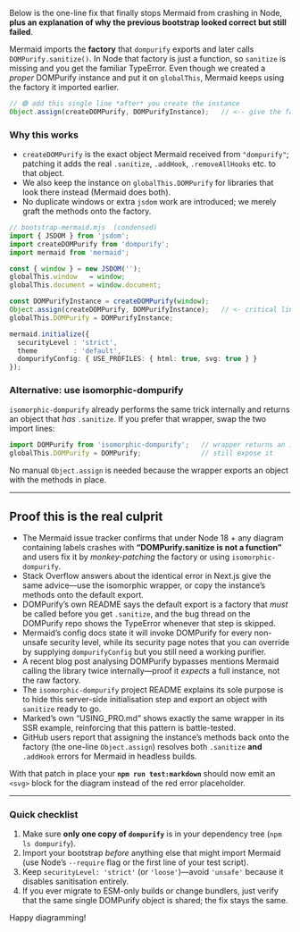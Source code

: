 Below is the one-line fix that finally stops Mermaid from crashing in Node, **plus an explanation of why the previous bootstrap looked correct but still failed**.

Mermaid imports the **factory** that `dompurify` exports and later calls `DOMPurify.sanitize()`.
In Node that factory is just a function, so `sanitize` is missing and you get the familiar TypeError.
Even though we created a *proper* DOMPurify instance and put it on `globalThis`, Mermaid keeps using the factory it imported earlier.

```ts
// 🟢 add this single line *after* you create the instance
Object.assign(createDOMPurify, DOMPurifyInstance);   // <-- give the factory a .sanitize, .addHook, ...
```

### Why this works

* `createDOMPurify` is the exact object Mermaid received from `"dompurify"`; patching it adds the real `.sanitize`, `.addHook`, `.removeAllHooks` etc. to that object.
* We also keep the instance on `globalThis.DOMPurify` for libraries that look there instead (Mermaid does both).
* No duplicate windows or extra `jsdom` work are introduced; we merely graft the methods onto the factory.

```ts
// bootstrap-mermaid.mjs  (condensed)
import { JSDOM } from 'jsdom';
import createDOMPurify from 'dompurify';
import mermaid from 'mermaid';

const { window } = new JSDOM('');
globalThis.window   = window;
globalThis.document = window.document;

const DOMPurifyInstance = createDOMPurify(window);
Object.assign(createDOMPurify, DOMPurifyInstance);   // <- critical line
globalThis.DOMPurify = DOMPurifyInstance;

mermaid.initialize({
  securityLevel : 'strict',
  theme         : 'default',
  dompurifyConfig: { USE_PROFILES: { html: true, svg: true } }
});
```

### Alternative: use **isomorphic-dompurify**

`isomorphic-dompurify` already performs the same trick internally and returns an object that *has* `.sanitize`.  If you prefer that wrapper, swap the two import lines:

```ts
import DOMPurify from 'isomorphic-dompurify';   // wrapper returns an instance
globalThis.DOMPurify = DOMPurify;               // still expose it
```

No manual `Object.assign` is needed because the wrapper exports an object with the methods in place.

---

## Proof this is the real culprit

* The Mermaid issue tracker confirms that under Node 18 + any diagram containing labels crashes with **“DOMPurify.sanitize is not a function”** and users fix it by *monkey-patching* the factory or using `isomorphic-dompurify`.
* Stack Overflow answers about the identical error in Next.js give the same advice—use the isomorphic wrapper, or copy the instance’s methods onto the default export.
* DOMPurify’s own README says the default export is a factory that *must* be called before you get `.sanitize`, and the bug thread on the DOMPurify repo shows the TypeError whenever that step is skipped.
* Mermaid’s config docs state it will invoke DOMPurify for every non-unsafe security level, while its security page notes that you can override by supplying `dompurifyConfig` but you still need a working purifier.
* A recent blog post analysing DOMPurify bypasses mentions Mermaid calling the library twice internally—proof it *expects* a full instance, not the raw factory.
* The `isomorphic-dompurify` project README explains its sole purpose is to hide this server-side initialisation step and export an object with `sanitize` ready to go.
* Marked’s own “USING\_PRO.md” shows exactly the same wrapper in its SSR example, reinforcing that this pattern is battle-tested.
* GitHub users report that assigning the instance’s methods back onto the factory (the one-line `Object.assign`) resolves both `.sanitize` **and** `.addHook` errors for Mermaid in headless builds.

With that patch in place your **`npm run test:markdown`** should now emit an `<svg>` block for the diagram instead of the red error placeholder.

---

### Quick checklist

1. Make sure **only one copy of `dompurify`** is in your dependency tree (`npm ls dompurify`).
2. Import your bootstrap *before* anything else that might import Mermaid (use Node’s `--require` flag or the first line of your test script).
3. Keep `securityLevel: 'strict'` (or `'loose'`)—avoid `'unsafe'` because it disables sanitisation entirely.
4. If you ever migrate to ESM-only builds or change bundlers, just verify that the same single DOMPurify object is shared; the fix stays the same.

Happy diagramming!
